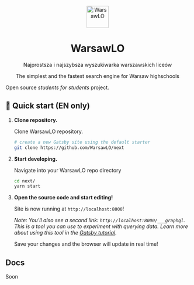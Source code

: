 
<p align="center">
  <a href="https://warsawlo.pl">
    <img alt="WarsawLO" src="https://cdn.jsdelivr.net/gh/WarsawLO/warsawlo@master/logo-full.png" width="60" />
  </a>
</p>
<h1 align="center">
  WarsawLO
</h1>
<p align="center">
  Najprostsza i najszybsza wyszukiwarka warszawskich liceów
</p>
<p align="center">
  The simplest and the fastest search engine for Warsaw highschools
</p>

Open source _students for students_ project.

## 🚀 Quick start (EN only)

1.  **Clone repository.**

    Clone WarsawLO repository.

    ```sh
    # create a new Gatsby site using the default starter
    git clone https://github.com/WarsawLO/next
    ```

2.  **Start developing.**

    Navigate into your WarsawLO repo directory

    ```sh
    cd next/
    yarn start
    ```

3.  **Open the source code and start editing!**

    Site is now running at `http://localhost:8000`!

    _Note: You'll also see a second link: _`http://localhost:8000/___graphql`_. This is a tool you can use to experiment with querying data. Learn more about using this tool in the [Gatsby tutorial](https://www.gatsbyjs.org/tutorial/part-five/#introducing-graphiql)._

    Save your changes and the browser will update in real time!

## Docs
Soon
